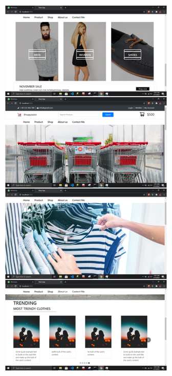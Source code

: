 ![title](img/Captu6re.PNG)
![title](img/Capture3.PNG)
![title](img/Capture4.PNG)
![title](img/Capture5.PNG)
